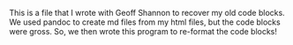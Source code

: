 This is a file that I wrote with Geoff Shannon to recover my old code blocks. 
We used pandoc to create md files from my html files, but the code blocks were gross. 
So, we then wrote this program to re-format the code blocks! 